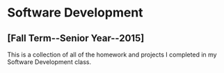 <h1>Software Development</h1>
<h2>[Fall Term--Senior Year--2015]</h2>

<p>This is a collection of all of the homework and projects I completed in my Software Development class.</p>


